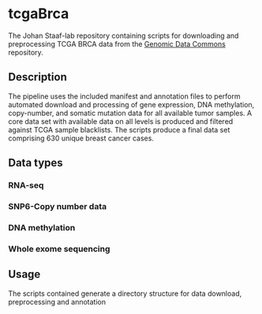 # tcgaBrca
The Johan Staaf-lab repository containing scripts for downloading and preprocessing TCGA BRCA data from the [Genomic Data Commons](https://portal.gdc.cancer.gov/) repository. 

## Description
The pipeline uses the included manifest and annotation files to perform automated download and processing of gene expression, DNA methylation, copy-number, and somatic mutation data for all available tumor samples. A core data set with available data on all levels is produced and filtered against TCGA sample blacklists. The scripts produce a final data set comprising 630 unique breast cancer cases. 

## Data types

### RNA-seq

### SNP6-Copy number data

### DNA methylation

### Whole exome sequencing

## Usage
The scripts contained generate a directory structure for data download, preprocessing and annotation 

